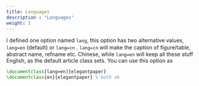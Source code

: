```yaml
---
title: Languages
description : "Languages"
weight: 1
---
```


I deﬁned one option named `lang`, this option has two alternative values, `lang=en` (default) or `lang=cn` . `lang=cn` will make the caption of ﬁgure/table, abstract name, refname etc. Chinese, while `lang=en` will keep all these
stuff English, as the default article class sets. You can use this option as

```tex
\documentclass[lang=en]{elegantpaper}
\documentclass{en}{elegantpaper} % both ok
```
